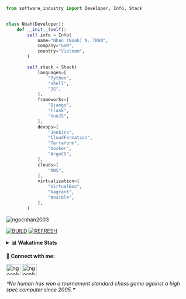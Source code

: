 ```python
from software_industry import Developer, Info, Stack


class Noah(Developer):
    def __init__(self):
        self.info = Info(
            name="Nhan (Noah) N. TRAN",
            company="GVM",
            country="Vietnam",
        )

        self.stack = Stack(
            languages=[
                "Python",
                "Shell",
                "JS",
            ],
            frameworks=[
                "Django",
                "Flask",
                "VueJS",
            ],
            devops=[
                "Jenkins",
                "CloudFormation",
                "Terraform",
                "Docker",
                "ArgoCD",
            ],
            clouds=[
                "AWS",
            ],
            virtualization=[
                "VirtualBox",
                "Vagrant",
                "Ansible",
            ],
        )
```
<img src="https://komarev.com/ghpvc/?username=ngocnhan2003&label=Profile%20views&color=0e75b6&style=flat" alt="ngocnhan2003" /> 

[![BUILD](https://github.com/ngocnhan2003/ngocnhan2003/actions/workflows/001_build.yml/badge.svg)](https://github.com/ngocnhan2003/ngocnhan2003/actions/workflows/001_build.yml)
[![REFRESH](https://github.com/ngocnhan2003/ngocnhan2003/actions/workflows/002_refresh.yml/badge.svg)](https://github.com/ngocnhan2003/ngocnhan2003/actions/workflows/002_refresh.yml)

<details> 
  <summary><b>📊 Wakatime Stats</b></summary>
  <br>
  
<!--START_SECTION:waka-->
![Code Time](http://img.shields.io/badge/Code%20Time-663%20hrs%2026%20mins-blue)

**I'm a Night 🦉** 

```text
🌞 Morning    90 commits     ██████░░░░░░░░░░░░░░░░░░░   26.71% 
🌆 Daytime    59 commits     ████░░░░░░░░░░░░░░░░░░░░░   17.51% 
🌃 Evening    118 commits    ████████░░░░░░░░░░░░░░░░░   35.01% 
🌙 Night      70 commits     █████░░░░░░░░░░░░░░░░░░░░   20.77%

```
📅 **I'm Most Productive on Monday** 

```text
Monday       170 commits    ████████████░░░░░░░░░░░░░   50.45% 
Tuesday      28 commits     ██░░░░░░░░░░░░░░░░░░░░░░░   8.31% 
Wednesday    24 commits     █░░░░░░░░░░░░░░░░░░░░░░░░   7.12% 
Thursday     5 commits      ░░░░░░░░░░░░░░░░░░░░░░░░░   1.48% 
Friday       4 commits      ░░░░░░░░░░░░░░░░░░░░░░░░░   1.19% 
Saturday     51 commits     ███░░░░░░░░░░░░░░░░░░░░░░   15.13% 
Sunday       55 commits     ████░░░░░░░░░░░░░░░░░░░░░   16.32%

```


📊 **This Week I Spent My Time On** 

```text
⌚︎ Time Zone: Asia/Ho_Chi_Minh

💬 Programming Languages: 
No Activity Tracked This Week

🔥 Editors: 
No Activity Tracked This Week

💻 Operating System: 
No Activity Tracked This Week

```

**I Mostly Code in Python** 

```text
Python                   14 repos            ███████████░░░░░░░░░░░░░░   43.75% 
JavaScript               6 repos             ████░░░░░░░░░░░░░░░░░░░░░   18.75% 
TypeScript               2 repos             █░░░░░░░░░░░░░░░░░░░░░░░░   6.25% 
Kotlin                   2 repos             █░░░░░░░░░░░░░░░░░░░░░░░░   6.25% 
Vue                      2 repos             █░░░░░░░░░░░░░░░░░░░░░░░░   6.25%

```



 Last Updated on 02/01/2023 13:48:12 UTC+7
<!--END_SECTION:waka-->
</details>

🔗 **Connect with me:**

<a href="https://linkedin.com/in/ngocnhan2003" target="blank"><img align="center" src="https://raw.githubusercontent.com/rahuldkjain/github-profile-readme-generator/master/src/images/icons/Social/linked-in-alt.svg" alt="ngocnhan2003" height="30" width="40" /></a>
<a href="https://instagram.com/ngocnhan2003" target="blank"><img align="center" src="https://raw.githubusercontent.com/rahuldkjain/github-profile-readme-generator/master/src/images/icons/Social/instagram.svg" alt="ngocnhan2003" height="30" width="40" /></a>


<!--STARTS_HERE_QUOTE_README-->
<i>❝No human has won a tournament standard chess game against a high spec computer since 2005.❞</i>
<!--ENDS_HERE_QUOTE_README-->
